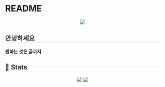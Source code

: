 # README

<div align= "center">
    <img src="https://capsule-render.vercel.app/api?type=waving&color=0:ffdcdc,100:ffd9c1&height=180&text=HyungJoon's%20Github&animation=fadeIn&fontColor=737373&fontSize=60" />
    </div>
    <div style="text-align: left;"> 
    <h2 style="border-bottom: 1px solid #d8dee4; color: #282d33;"> 안녕하세요 </h2>  
    <div style="font-weight: 700; font-size: 15px; text-align: left; color: #282d33;"> 원하는 것은 끝까지. </div> 
    </div>
    <div style="text-align: left;"> 
    <h2 style="border-bottom: 1px solid #d8dee4; color: #282d33;"> 🏅 Stats </h2> <div align= "center"> <img src="https://github-readme-stats.vercel.app/api?username=danielhjpark&custom_title=danielhjpark's Github Stat&bg_color=180,000000,&title_color=000000&text_color=000000"
        /> <img src="https://github-readme-stats.vercel.app/api/top-langs/?username=danielhjpark&layout=compact&bg_color=180,000000,&title_color=000000&text_color=000000"
           /> </div> 
    </div>
